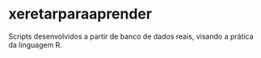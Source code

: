 # xeretarparaaprender
Scripts desenvolvidos a partir de banco de dados reais, visando a prática da linguagem R. 

